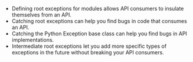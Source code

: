 - Defining root exceptions for modules allows API consumers to
insulate themselves from an API.
- Catching root exceptions can help you find bugs in code that
consumes an API.
- Catching the Python Exception base class can help you find bugs in
API implementations.
- Intermediate root exceptions let you add more specific types of
exceptions in the future without breaking your API consumers.